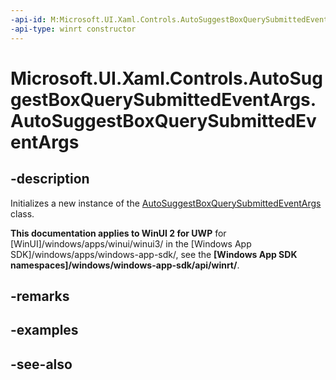 ```yaml
---
-api-id: M:Microsoft.UI.Xaml.Controls.AutoSuggestBoxQuerySubmittedEventArgs.#ctor
-api-type: winrt constructor
---
```


<!-- Method syntax
public AutoSuggestBoxQuerySubmittedEventArgs()
-->

# Microsoft.UI.Xaml.Controls.AutoSuggestBoxQuerySubmittedEventArgs.AutoSuggestBoxQuerySubmittedEventArgs

## -description
Initializes a new instance of the [AutoSuggestBoxQuerySubmittedEventArgs](autosuggestboxquerysubmittedeventargs.md) class.

**This documentation applies to WinUI 2 for UWP** for [WinUI]/windows/apps/winui/winui3/ in the [Windows App SDK]/windows/apps/windows-app-sdk/, see the **[Windows App SDK namespaces]/windows/windows-app-sdk/api/winrt/**.

## -remarks

## -examples

## -see-also
